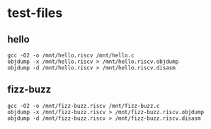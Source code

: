 # test-files

## hello

```shell
gcc -O2 -o /mnt/hello.riscv /mnt/hello.c
objdump -x /mnt/hello.riscv > /mnt/hello.riscv.objdump
objdump -d /mnt/hello.riscv > /mnt/hello.riscv.disasm
```

## fizz-buzz

```shell
gcc -O2 -o /mnt/fizz-buzz.riscv /mnt/fizz-buzz.c
objdump -x /mnt/fizz-buzz.riscv > /mnt/fizz-buzz.riscv.objdump
objdump -d /mnt/fizz-buzz.riscv > /mnt/fizz-buzz.riscv.disasm
```
